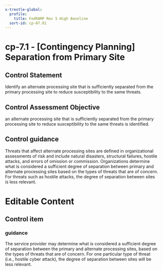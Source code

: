 ```yaml
---
x-trestle-global:
  profile:
    title: FedRAMP Rev 5 High Baseline
  sort-id: cp-07.01
---
```


# cp-7.1 - \[Contingency Planning\] Separation from Primary Site

## Control Statement

Identify an alternate processing site that is sufficiently separated from the primary processing site to reduce susceptibility to the same threats.

## Control Assessment Objective

an alternate processing site that is sufficiently separated from the primary processing site to reduce susceptibility to the same threats is identified.

## Control guidance

Threats that affect alternate processing sites are defined in organizational assessments of risk and include natural disasters, structural failures, hostile attacks, and errors of omission or commission. Organizations determine what is considered a sufficient degree of separation between primary and alternate processing sites based on the types of threats that are of concern. For threats such as hostile attacks, the degree of separation between sites is less relevant.

# Editable Content

<!-- Make additions and edits below -->
<!-- The above represents the contents of the control as received by the profile, prior to additions. -->
<!-- If the profile makes additions to the control, they will appear below. -->
<!-- The above markdown may not be edited but you may edit the content below, and/or introduce new additions to be made by the profile. -->
<!-- If there is a yaml header at the top, parameter values may be edited. Use --set-parameters to incorporate the changes during assembly. -->
<!-- The content here will then replace what is in the profile for this control, after running profile-assemble. -->
<!-- The added parts in the profile for this control are below.  You may edit them and/or add new ones. -->
<!-- Each addition must have a heading either of the form ## Control my_addition_name -->
<!-- or ## Part a. (where the a. refers to one of the control statement labels.) -->
<!-- "## Control" parts are new parts added after the statement part. -->
<!-- "## Part" parts are new parts added into the top-level statement part with that label. -->
<!-- Subparts may be added with nested hash levels of the form ### My Subpart Name -->
<!-- underneath the parent ## Control or ## Part being added -->
<!-- See https://oscal-compass.github.io/compliance-trestle/tutorials/ssp_profile_catalog_authoring/ssp_profile_catalog_authoring for guidance. -->

## Control item

### guidance

The service provider may determine what is considered a sufficient degree of separation between the primary and alternate processing sites, based on the types of threats that are of concern. For one particular type of threat (i.e., hostile cyber attack), the degree of separation between sites will be less relevant.
